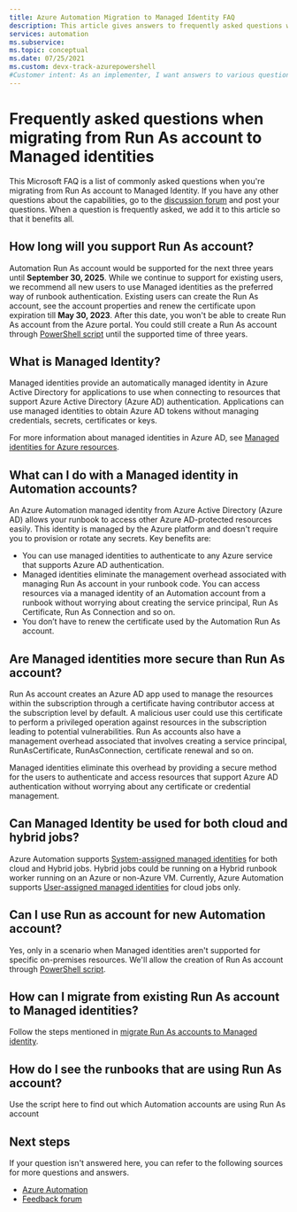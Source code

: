 ```yaml
---
title: Azure Automation Migration to Managed Identity FAQ
description: This article gives answers to frequently asked questions when you're migrating from Run As account to Managed Identity
services: automation
ms.subservice: 
ms.topic: conceptual
ms.date: 07/25/2021
ms.custom: devx-track-azurepowershell
#Customer intent: As an implementer, I want answers to various questions.
---
```


#  Frequently asked questions when migrating from Run As account to Managed identities 

This Microsoft FAQ is a list of commonly asked questions when you're migrating from Run As account to Managed Identity. If you have any other questions about the capabilities, go to the [discussion forum](https://aka.ms/retirement-announcement-automation-runbook-start-using-managed-identities) and post your questions. When a question is frequently asked, we add it to this article so that it benefits all.

## How long will you support Run As account?
 
Automation Run As account would be supported for the next three years until **September 30, 2025**. While we continue to support for existing users, we recommend all new users to use Managed identities as the preferred way of runbook authentication. Existing users can create the Run As account, see the  account properties and renew the certificate upon expiration till **May 30, 2023**. After this date, you won't be able to create Run As account from the Azure portal. You could still create a Run As account through [PowerShell script](/azure/automation/create-run-as-account#create-account-using-powershell) until the supported time of three years.

## What is Managed Identity?
Managed identities provide an automatically managed identity in Azure Active Directory for applications to use when connecting to resources that support Azure Active Directory (Azure AD) authentication. Applications can use managed identities to obtain Azure AD tokens without managing credentials, secrets, certificates or keys. 

For more information about managed identities in Azure AD, see [Managed identities for Azure resources](/azure/active-directory/managed-identities-azure-resources/overview). 


## What can I do with a Managed identity in Automation accounts? 
An Azure Automation managed identity from Azure Active Directory (Azure AD) allows your runbook to access other Azure AD-protected resources easily. This identity is managed by the Azure platform and doesn't require you to provision or rotate any secrets. Key benefits are:
- You can use managed identities to authenticate to any Azure service that supports Azure AD authentication.
- Managed identities eliminate the management overhead associated with managing Run As account in your runbook code. You can access resources via a managed identity of an Automation account from a runbook without worrying about creating the service principal, Run As Certificate, Run As Connection and so on.
- You don’t have to renew the certificate used by the Automation Run As account.
 
## Are Managed identities more secure than Run As account?
Run As account creates an Azure AD app used to manage the resources within the subscription through a certificate having contributor access at the subscription level by default. A malicious user could use this certificate to perform a privileged operation against resources in the subscription leading to potential vulnerabilities. Run As accounts also have a management overhead associated that involves creating a service principal, RunAsCertificate, RunAsConnection, certificate renewal and so on.

Managed identities eliminate this overhead by providing a secure method for the users to authenticate and access resources that support Azure AD authentication without worrying about any certificate or credential management.

## Can Managed Identity be used for both cloud and hybrid jobs?
Azure Automation supports [System-assigned managed identities](/azure/automation/automation-security-overview#managed-identities) for both cloud and Hybrid jobs. Hybrid jobs could be running on a Hybrid runbook worker running on an Azure or non-Azure VM. Currently, Azure Automation supports [User-assigned managed identities](/azure/automation/automation-security-overview#managed-identities-preview) for cloud jobs only.

## Can I use Run as account for new Automation account?
Yes, only in a scenario when Managed identities aren't supported for specific on-premises resources. We'll allow the creation of Run As account through [PowerShell script](/azure/automation/create-run-as-account#create-account-using-powershell).

## How can I migrate from existing Run As account to Managed identities?
Follow the steps mentioned in [migrate Run As accounts to Managed identity](/azure/automationmigrate-run-as-accounts-managed-identity).

## How do I see the runbooks that are using Run As account?
Use the script here to find out which Automation accounts are using Run As account

## Next steps

If your question isn't answered here, you can refer to the following sources for more questions and answers.

- [Azure Automation](https://docs.microsoft.com/en-us/answers/topics/azure-automation.html)
- [Feedback forum](https://feedback.azure.com/d365community/forum/721a322e-bd25-ec11-b6e6-000d3a4f0f1c)
